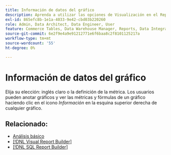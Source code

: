 ```yaml
---
title: Información de datos del gráfico
description: Aprenda a utilizar las opciones de Visualización en el Report Builder visual.
exl-id: 865efc8b-1e1a-4033-9e42-cbd03b220260
role: Admin, Data Architect, Data Engineer, User
feature: Commerce Tables, Data Warehouse Manager, Reports, Data Integration
source-git-commit: 6e2f9e4a9e91212771e6f6baa8c2f8101125217a
workflow-type: tm+mt
source-wordcount: '55'
ht-degree: 0%

---
```


# Información de datos del gráfico

Elija su elección: inglés claro o la definición de la métrica. Los usuarios pueden anotar gráficos y ver las métricas y fórmulas de un gráfico haciendo clic en el icono _Información_ en la esquina superior derecha de cualquier gráfico.

## Relacionado:

* [Análisis básico](../../data-analyst/analysis/basic-analytics.md)
* [[!DNL Visual Report Builder]](../../data-user/reports/ess-rpt-build-visual.md)
* [[!DNL SQL Report Builder]](../../data-analyst/dev-reports/sql-rpt-bldr.md)

